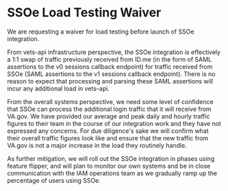 # SSOe Load Testing Waiver

We are requesting a waiver for load testing before launch of SSOe integration.

From vets-api infrastructure perspective, the SSOe integration is effectively a 1:1 swap of traffic previously received from ID.me (in the form of SAML assertions to the v0 sessions callback endpoint) for traffic received from SSOe (SAML assertions to the v1 sessions callback endpoint). There is no reason to expect that processing and parsing these SAML assertions will incur any additional load in vets-api.

From the overall systems perspective, we need some level of confidence that SSOe can process the additional login traffic that it will receive from VA.gov. We have provided our average and peak daily and hourly traffic figures to their team in the course of our integration work and they have not expressed any concerns. For due diligence's sake we will confirm what their overall traffic figures look like and ensure that the new traffic from VA.gov is not a major increase in the load they routinely handle.

As further mitigation, we will roll out the SSOe integration in phases using feature flipper, and will plan to monitor our own systems and be in close communication with the IAM operations team as we gradually ramp up the percentage of users using SSOe.
